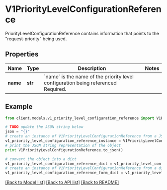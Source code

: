 # V1PriorityLevelConfigurationReference

PriorityLevelConfigurationReference contains information that points to the \"request-priority\" being used.

## Properties
Name | Type | Description | Notes
------------ | ------------- | ------------- | -------------
**name** | **str** | &#x60;name&#x60; is the name of the priority level configuration being referenced Required. | 

## Example

```python
from client.models.v1_priority_level_configuration_reference import V1PriorityLevelConfigurationReference

# TODO update the JSON string below
json = "{}"
# create an instance of V1PriorityLevelConfigurationReference from a JSON string
v1_priority_level_configuration_reference_instance = V1PriorityLevelConfigurationReference.from_json(json)
# print the JSON string representation of the object
print V1PriorityLevelConfigurationReference.to_json()

# convert the object into a dict
v1_priority_level_configuration_reference_dict = v1_priority_level_configuration_reference_instance.to_dict()
# create an instance of V1PriorityLevelConfigurationReference from a dict
v1_priority_level_configuration_reference_form_dict = v1_priority_level_configuration_reference.from_dict(v1_priority_level_configuration_reference_dict)
```
[[Back to Model list]](../README.md#documentation-for-models) [[Back to API list]](../README.md#documentation-for-api-endpoints) [[Back to README]](../README.md)


